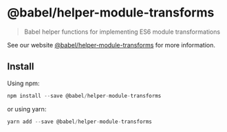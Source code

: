 # @babel/helper-module-transforms

> Babel helper functions for implementing ES6 module transformations

See our website [@babel/helper-module-transforms](https://new.babeljs.io/docs/en/next/babel-helper-module-transforms.html) for more information.

## Install

Using npm:

```js
npm install --save @babel/helper-module-transforms
```

or using yarn:

```js
yarn add --save @babel/helper-module-transforms
```
